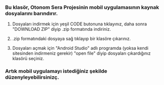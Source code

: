 ### Bu klasör, Otonom Sera Projesinin mobil uygulamasının kaynak dosyalarını barındırır.

1) Dosyaları indirmek için yeşil CODE butonuna tıklayınız, daha sonra "DOWNLOAD ZIP" diyip .zip formatında indiriniz.

2) .zip formatındaki dosyaya sağ tıklayıp bir klasöre çıkarınız.

3) Dosyaları açmak için "Android Studio" adlı programda (yoksa kendi sitesinden indirmeniz gerekir) "open file" diyip dosyaları çıkardığınız klasörü seçiniz.

### Artık mobil uygulamayı istediğiniz şekilde düzenyleyebilirsinizç.
